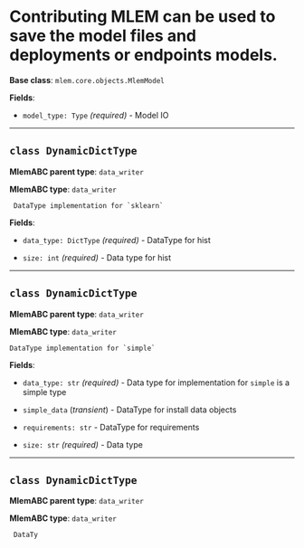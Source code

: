 # Contributing MLEM can be used to save the model files and deployments or endpoints models.

**Base class**: `mlem.core.objects.MlemModel`

**Fields**:

- `model_type: Type` _(required)_ - Model IO

---

## `class DynamicDictType`

**MlemABC parent type**: `data_writer`

**MlemABC type**: `data_writer`

     DataType implementation for `sklearn`

**Fields**:

- `data_type: DictType` _(required)_ - DataType for hist

- `size: int` _(required)_ - Data type for hist

---

## `class DynamicDictType`

**MlemABC parent type**: `data_writer`

**MlemABC type**: `data_writer`

    DataType implementation for `simple`

**Fields**:

- `data_type: str` _(required)_ - Data type for implementation for `simple` is a simple type

- `simple_data` (_transient_) - DataType for install data objects

- `requirements: str` - DataType for requirements

- `size: str` _(required)_ - Data type

---

## `class DynamicDictType`

**MlemABC parent type**: `data_writer`

**MlemABC type**: `data_writer`

     DataTy